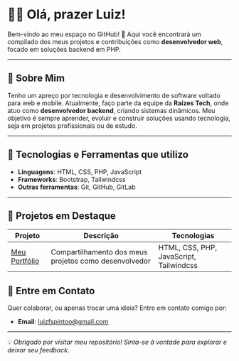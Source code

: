 # 👨‍💻 Olá, prazer Luiz!

Bem-vindo ao meu espaço no GitHub! 🎉 Aqui você encontrará um compilado dos meus projetos e contribuições como **desenvolvedor web**, focado em soluções backend em PHP.

---

## 🌟 Sobre Mim

Tenho um apreço por tecnologia e desenvolvimento de software voltado para web e mobile. Atualmente, faço parte da equipe da **Raízes Tech**, onde atuo como **desenvolvedor backend**, criando sistemas dinâmicos. Meu objetivo é sempre aprender, evoluir e construir soluções usando tecnologia, seja em projetos profissionais ou de estudo.

---

## 🚀 Tecnologias e Ferramentas que utilizo

- **Linguagens**: HTML, CSS, PHP, JavaScript
- **Frameworks**: Bootstrap, Tailwindcss
- **Outras ferramentas**: Git, GitHub, GitLab

---

## 📂 Projetos em Destaque

| Projeto       | Descrição                              | Tecnologias        |
|---------------|----------------------------------------|--------------------|
| [Meu Portfólio](#)| Compartilhamento dos meus projetos como desenvolvedor          | HTML, CSS, PHP, JavaScript, Tailwindcss|


## 📩 Entre em Contato

Quer colaborar, ou apenas trocar uma ideia? Entre em contato comigo por:

- **Email**: [luizfspintoo@gmail.com](mailto:luizfspintoo@gmail.com)

---

💡 *Obrigado por visitar meu repositório! Sinta-se à vontade para explorar e deixar seu feedback.*
